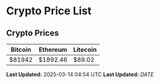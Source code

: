 # Crypto Price List

## Crypto Prices
| Bitcoin | Ethereum | Litecoin |
| ------- | -------- | -------- |
| $81942 | $1892.46 | $89.02 |
**Last Updated:** 2025-03-14 04:54 UTC
**Last Updated:** $DATE$
